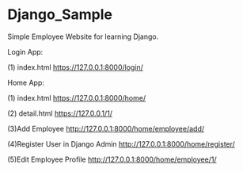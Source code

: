 # Django_Sample
Simple Employee Website for learning Django.

Login App:

(1) index.html
https://127.0.0.1:8000/login/

Home App:

(1) index.html
https://127.0.0.1:8000/home/

(2) detail.html
https://127.0.0.1/1/

(3)Add Employee
http://127.0.0.1:8000/home/employee/add/

(4)Register User in Django Admin
http://127.0.0.1:8000/home/register/

(5)Edit Employee Profile
http://127.0.0.1:8000/home/employee/1/
